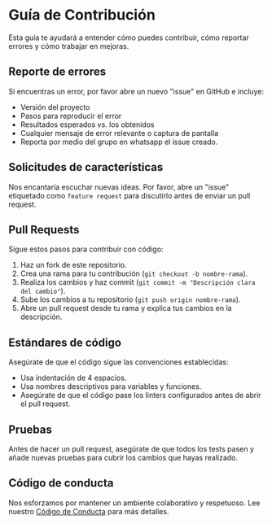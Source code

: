 # Guía de Contribución

Esta guía te ayudará a entender cómo puedes contribuir, cómo reportar errores y cómo trabajar en mejoras.

## Reporte de errores
Si encuentras un error, por favor abre un nuevo "issue" en GitHub e incluye:
- Versión del proyecto
- Pasos para reproducir el error
- Resultados esperados vs. los obtenidos
- Cualquier mensaje de error relevante o captura de pantalla
- Reporta por medio del grupo en whatsapp el issue creado. 

## Solicitudes de características
Nos encantaría escuchar nuevas ideas. Por favor, abre un "issue" etiquetado como `feature request` para discutirlo antes de enviar un pull request.

## Pull Requests
Sigue estos pasos para contribuir con código:
1. Haz un fork de este repositorio.
2. Crea una rama para tu contribución (`git checkout -b nombre-rama`).
3. Realiza los cambios y haz commit (`git commit -m "Descripción clara del cambio"`).
4. Sube los cambios a tu repositorio (`git push origin nombre-rama`).
5. Abre un pull request desde tu rama y explica tus cambios en la descripción.

## Estándares de código
Asegúrate de que el código sigue las convenciones establecidas:
- Usa indentación de 4 espacios.
- Usa nombres descriptivos para variables y funciones.
- Asegúrate de que el código pase los linters configurados antes de abrir el pull request.

## Pruebas
Antes de hacer un pull request, asegúrate de que todos los tests pasen y añade nuevas pruebas para cubrir los cambios que hayas realizado.

## Código de conducta
Nos esforzamos por mantener un ambiente colaborativo y respetuoso. Lee nuestro [Código de Conducta](./CODE_OF_CONDUCT.md) para más detalles.
